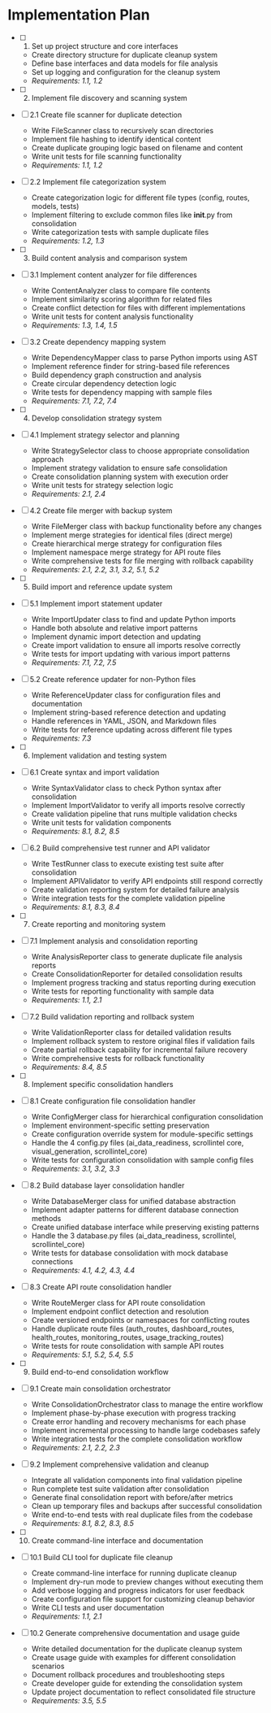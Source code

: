 # Implementation Plan

- [ ] 1. Set up project structure and core interfaces
  - Create directory structure for duplicate cleanup system
  - Define base interfaces and data models for file analysis
  - Set up logging and configuration for the cleanup system
  - _Requirements: 1.1, 1.2_

- [ ] 2. Implement file discovery and scanning system
- [ ] 2.1 Create file scanner for duplicate detection
  - Write FileScanner class to recursively scan directories
  - Implement file hashing to identify identical content
  - Create duplicate grouping logic based on filename and content
  - Write unit tests for file scanning functionality
  - _Requirements: 1.1, 1.2_

- [ ] 2.2 Implement file categorization system
  - Create categorization logic for different file types (config, routes, models, tests)
  - Implement filtering to exclude common files like __init__.py from consolidation
  - Write categorization tests with sample duplicate files
  - _Requirements: 1.2, 1.3_

- [ ] 3. Build content analysis and comparison system
- [ ] 3.1 Implement content analyzer for file differences
  - Write ContentAnalyzer class to compare file contents
  - Implement similarity scoring algorithm for related files
  - Create conflict detection for files with different implementations
  - Write unit tests for content analysis functionality
  - _Requirements: 1.3, 1.4, 1.5_

- [ ] 3.2 Create dependency mapping system
  - Write DependencyMapper class to parse Python imports using AST
  - Implement reference finder for string-based file references
  - Build dependency graph construction and analysis
  - Create circular dependency detection logic
  - Write tests for dependency mapping with sample files
  - _Requirements: 7.1, 7.2, 7.4_

- [ ] 4. Develop consolidation strategy system
- [ ] 4.1 Implement strategy selector and planning
  - Write StrategySelector class to choose appropriate consolidation approach
  - Implement strategy validation to ensure safe consolidation
  - Create consolidation planning system with execution order
  - Write unit tests for strategy selection logic
  - _Requirements: 2.1, 2.4_

- [ ] 4.2 Create file merger with backup system
  - Write FileMerger class with backup functionality before any changes
  - Implement merge strategies for identical files (direct merge)
  - Create hierarchical merge strategy for configuration files
  - Implement namespace merge strategy for API route files
  - Write comprehensive tests for file merging with rollback capability
  - _Requirements: 2.1, 2.2, 3.1, 3.2, 5.1, 5.2_

- [ ] 5. Build import and reference update system
- [ ] 5.1 Implement import statement updater
  - Write ImportUpdater class to find and update Python imports
  - Handle both absolute and relative import patterns
  - Implement dynamic import detection and updating
  - Create import validation to ensure all imports resolve correctly
  - Write tests for import updating with various import patterns
  - _Requirements: 7.1, 7.2, 7.5_

- [ ] 5.2 Create reference updater for non-Python files
  - Write ReferenceUpdater class for configuration files and documentation
  - Implement string-based reference detection and updating
  - Handle references in YAML, JSON, and Markdown files
  - Write tests for reference updating across different file types
  - _Requirements: 7.3_

- [ ] 6. Implement validation and testing system
- [ ] 6.1 Create syntax and import validation
  - Write SyntaxValidator class to check Python syntax after consolidation
  - Implement ImportValidator to verify all imports resolve correctly
  - Create validation pipeline that runs multiple validation checks
  - Write unit tests for validation components
  - _Requirements: 8.1, 8.2, 8.5_

- [ ] 6.2 Build comprehensive test runner and API validator
  - Write TestRunner class to execute existing test suite after consolidation
  - Implement APIValidator to verify API endpoints still respond correctly
  - Create validation reporting system for detailed failure analysis
  - Write integration tests for the complete validation pipeline
  - _Requirements: 8.1, 8.3, 8.4_

- [ ] 7. Create reporting and monitoring system
- [ ] 7.1 Implement analysis and consolidation reporting
  - Write AnalysisReporter class to generate duplicate file analysis reports
  - Create ConsolidationReporter for detailed consolidation results
  - Implement progress tracking and status reporting during execution
  - Write tests for reporting functionality with sample data
  - _Requirements: 1.1, 2.1_

- [ ] 7.2 Build validation reporting and rollback system
  - Write ValidationReporter class for detailed validation results
  - Implement rollback system to restore original files if validation fails
  - Create partial rollback capability for incremental failure recovery
  - Write comprehensive tests for rollback functionality
  - _Requirements: 8.4, 8.5_

- [ ] 8. Implement specific consolidation handlers
- [ ] 8.1 Create configuration file consolidation handler
  - Write ConfigMerger class for hierarchical configuration consolidation
  - Implement environment-specific setting preservation
  - Create configuration override system for module-specific settings
  - Handle the 4 config.py files (ai_data_readiness, scrollintel core, visual_generation, scrollintel_core)
  - Write tests for configuration consolidation with sample config files
  - _Requirements: 3.1, 3.2, 3.3_

- [ ] 8.2 Build database layer consolidation handler
  - Write DatabaseMerger class for unified database abstraction
  - Implement adapter patterns for different database connection methods
  - Create unified database interface while preserving existing patterns
  - Handle the 3 database.py files (ai_data_readiness, scrollintel, scrollintel_core)
  - Write tests for database consolidation with mock database connections
  - _Requirements: 4.1, 4.2, 4.3, 4.4_

- [ ] 8.3 Create API route consolidation handler
  - Write RouteMerger class for API route consolidation
  - Implement endpoint conflict detection and resolution
  - Create versioned endpoints or namespaces for conflicting routes
  - Handle duplicate route files (auth_routes, dashboard_routes, health_routes, monitoring_routes, usage_tracking_routes)
  - Write tests for route consolidation with sample API routes
  - _Requirements: 5.1, 5.2, 5.4, 5.5_

- [ ] 9. Build end-to-end consolidation workflow
- [ ] 9.1 Create main consolidation orchestrator
  - Write ConsolidationOrchestrator class to manage the entire workflow
  - Implement phase-by-phase execution with progress tracking
  - Create error handling and recovery mechanisms for each phase
  - Implement incremental processing to handle large codebases safely
  - Write integration tests for the complete consolidation workflow
  - _Requirements: 2.1, 2.2, 2.3_

- [ ] 9.2 Implement comprehensive validation and cleanup
  - Integrate all validation components into final validation pipeline
  - Run complete test suite validation after consolidation
  - Generate final consolidation report with before/after metrics
  - Clean up temporary files and backups after successful consolidation
  - Write end-to-end tests with real duplicate files from the codebase
  - _Requirements: 8.1, 8.2, 8.3, 8.5_

- [ ] 10. Create command-line interface and documentation
- [ ] 10.1 Build CLI tool for duplicate file cleanup
  - Create command-line interface for running duplicate cleanup
  - Implement dry-run mode to preview changes without executing them
  - Add verbose logging and progress indicators for user feedback
  - Create configuration file support for customizing cleanup behavior
  - Write CLI tests and user documentation
  - _Requirements: 1.1, 2.1_

- [ ] 10.2 Generate comprehensive documentation and usage guide
  - Write detailed documentation for the duplicate cleanup system
  - Create usage guide with examples for different consolidation scenarios
  - Document rollback procedures and troubleshooting steps
  - Create developer guide for extending the consolidation system
  - Update project documentation to reflect consolidated file structure
  - _Requirements: 3.5, 5.5_